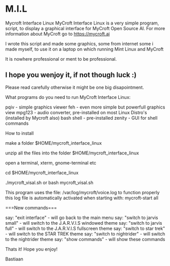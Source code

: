# M.I.L
Mycroft Interface Linux
MyCroft Interface Linux is a very simple
program, script, to display a graphical interface 
for MyCroft Open Source AI.
For more information about MyCroft go to https://mycroft.ai

I wrote this script and made some graphics, some from internet
some i made myself, to use it on a laptop on which running 
Mint Linux and MyCroft

It is nowhere professional or ment to be professional. 

I hope you wenjoy it, if not though luck :)
--------------------------------------------------------------------

Please read carefully otherwise it might be one
big disapointment.

What programs do you need to run MyCroft Interface Linux:

pqiv - simple graphics viewer
feh - even more simple but powerfull graphics view
mpg123 - audio converter, pre-installed on most Linux Distro's (installed by Mycroft also)
bash shell - pre-installed
zenity - GUI for shell commands

How to install

make a folder $HOME/mycroft_interface_linux

unzip all the files into the folder $HOME/mycroft_interface_linux

open a terminal, xterm, gnome-terminal etc

cd $HOME/mycroft_interface_linux

./mycroft_visal.sh or bash mycroft_visal.sh

This program uses the file: /var/log/mycroft/voice.log to function properly
this log file is automatically activated when starting with: mycroft-start all

===New commands===

say: "exit interface" - will go back to the main menu
say: "switch to jarvis small" - will switch to the J.A.R.V.I.S windowed theme
say: "switch to jarvis full" - will switch to the J.A.R.V.I.S fullscreen theme
say: "switch to star trek"  - will switch to the STAR TREK theme
say: "switch to nightrider" - will switch to the nightrider theme
say: "show commands" - will show these commands

Thats it! Hope you enjoy!

Bastiaan
